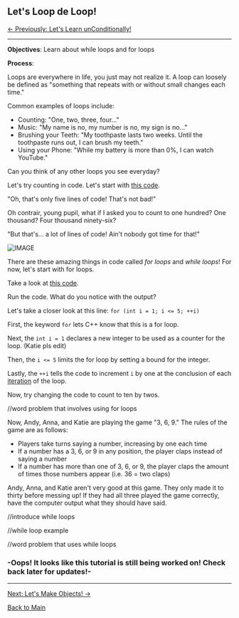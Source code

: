 ## Let's Loop de Loop!

[<- Previously:  Let's Learn unConditionally!](Conditionals.md)

----------------------------------------------------------------------------------------

**Objectives**: Learn about while loops and for loops

**Process**: 

Loops are everywhere in life, you just may not realize it. A loop can loosely be defined as "something that repeats with or without small changes each time."

Common examples of loops include:
* Counting: "One, two, three, four..."
* Music: "My name is no, my number is no, my sign is no..."
* Brushing your Teeth: "My toothpaste lasts two weeks. Until the toothpaste runs out, I can brush my teeth."
* Using your Phone: "While my battery is more than 0%, I can watch YouTube."

Can you think of any other loops you see everyday?

Let's try counting in code. Let's start with [this code](https://ideone.com/t4YjmL).

"Oh, that's only five lines of code! That's not bad!"

Oh contrair, young pupil, what if I asked you to count to one hundred? One thousand? Four thousand ninety-six?

"But that's... a lot of lines of code! Ain't nobody got time for that!"

![IMAGE](http://quotespictures.com/wp-content/uploads/2013/04/dont-worryi-got-your-back-funny-quote.jpg)

There are these amazing things in code called *for loops* and *while loops*! For now, let's start with for loops.

Take a look at [this code](https://ideone.com/OyduQ8).

Run the code. What do you notice with the output?

Let's take a closer look at this line: `for (int i = 1; i <= 5; ++i)`

First, the keyword `for` lets C++ know that this is a for loop.

Next, the `int i = 1` declares a new integer to be used as a counter for the loop. (Katie pls edit)

Then, the `i <= 5` limits the for loop by setting a bound for the integer.

Lastly, the `++i` tells the code to increment `i` by one at the conclusion of each [iteration](https://www.techopedia.com/definition/3821/iteration) of the loop.

Now, try changing the code to count to ten by twos. 

//word problem that involves using for loops

Now, Andy, Anna, and Katie are playing the game "3, 6, 9." The rules of the game are as follows:
* Players take turns saying a number, increasing by one each time
* If a number has a 3, 6, or 9 in any position, the player claps instead of saying a number
* If a number has more than one of 3, 6, or 9, the player claps the amount of times those numbers appear (i.e. 36 = two claps)

Andy, Anna, and Katie aren't very good at this game. They only made it to thirty before messing up! If they had all three played the game correctly, have the computer output what they should have said.

//introduce while loops

//while loop example

//word problem that uses while loops

### -Oops! It looks like this tutorial is still being worked on! Check back later for updates!-

----------------------------------------------------------------------------------------

[Next: Let's Make Objects! ->](Objects.md)

[Back to Main](../../README.md)

